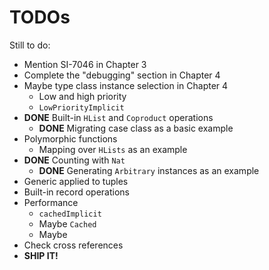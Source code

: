 # TODOs

Still to do:

  - Mention SI-7046 in Chapter 3
  - Complete the "debugging" section in Chapter 4
  - Maybe type class instance selection in Chapter 4
    - Low and high priority
    - `LowPriorityImplicit`
  - **DONE** Built-in `HList` and `Coproduct` operations
    - **DONE** Migrating case class as a basic example
  - Polymorphic functions
    - Mapping over `HLists` as an example
  - **DONE** Counting with `Nat`
    - **DONE** Generating `Arbitrary` instances as an example
  - Generic applied to tuples
  - Built-in record operations
  - Performance
    - `cachedImplicit`
    - Maybe `Cached`
    - Maybe
  - Check cross references
  - **SHIP IT!**
